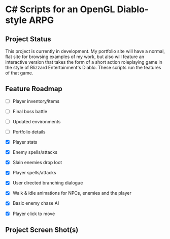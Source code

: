 ﻿# C# Scripts for an OpenGL Diablo-style ARPG

## Project Status

This project is currently in development. My portfolio site will have a normal, flat site for browsing examples of my work, but also will feature an interactive version that takes the form of a short action roleplaying game in the style of Blizzard Entertainment's Diablo. These scripts run the features of that game. 

## Feature Roadmap


- [ ] Player inventory/items
- [ ] Final boss battle
- [ ] Updated environments
- [ ] Portfolio details
- [x] Player stats
- [x] Enemy spells/attacks
- [x] Slain enemies drop loot
- [x] Player spells/attacks
- [x] User directed branching dialogue
- [x] Walk & idle animations for NPCs, enemies and the player
- [x] Basic enemy chase AI
- [x] Player click to move


## Project Screen Shot(s)

<!--![Home Page](/src/Assets/Images/screenshot1.png?raw=true "Home Page")-->
